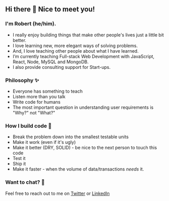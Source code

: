 
## Hi there 👋 Nice to meet you!
### I'm Robert (he/him). 

- I really enjoy building things that make other people's lives just a little bit better.
- I love learning new, more elegant ways of solving problems.
- And, I love teaching other people about what I have learned.
- I’m currently teaching Full-stack Web Development with JavaScript, React, Node, MySQL and MongoDB.
- I also provide consulting support for Start-ups.

### Philosophy ✨
- Everyone has something to teach
- Listen more than you talk
- Write code for humans
- The most important question in understanding user requirements is "Why?" not "What?"

### How I build code 🤔
- Break the problem down into the smallest testable units
- Make it work (even if it's ugly)
- Make it better (DRY, SOLID) - be nice to the next person to touch this code
- Test it
- Ship it
- Make it faster - when the volume of data/transactions _needs_ it.

### Want to chat? 💬
Feel free to reach out to me on [Twitter](https://twitter.com/rlmckenney) or [LinkedIn](https://www.linkedin.com/in/robertmckenney/)

